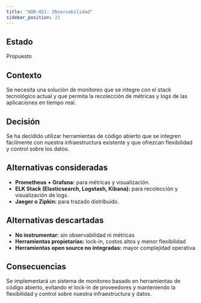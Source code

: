 ```yaml
---
title: "ADR-021: Observabilidad"
sidebar_position: 21
---
```


## Estado

Propuesto

## Contexto

Se necesita una solución de monitoreo que se integre con el stack tecnológico actual y que permita la recolección de métricas y logs de las aplicaciones en tiempo real.

## Decisión

Se ha decidido utilizar herramientas de código abierto que se integren fácilmente con nuestra infraestructura existente y que ofrezcan flexibilidad y control sobre los datos.

## Alternativas consideradas

- **Prometheus + Grafana:** para métricas y visualización.
- **ELK Stack (Elasticsearch, Logstash, Kibana):** para recolección y visualización de logs.
- **Jaeger o Zipkin:** para trazado distribuido.

## Alternativas descartadas

- **No instrumentar:** sin observabilidad ni métricas
- **Herramientas propietarias:** lock-in, costos altos y menor flexibilidad
- **Herramientas open source no integradas:** mayor complejidad operativa

## Consecuencias

Se implementará un sistema de monitoreo basado en herramientas de código abierto, evitando el lock-in de proveedores y manteniendo la flexibilidad y control sobre nuestra infraestructura y datos.

